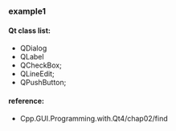 ### example1

#### Qt class list:
- QDialog
- QLabel
- QCheckBox;
- QLineEdit;
- QPushButton;

#### reference: 
- Cpp.GUI.Programming.with.Qt4/chap02/find
